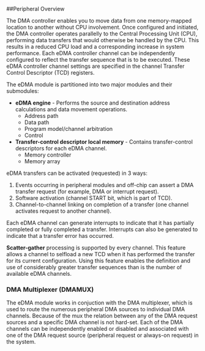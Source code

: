 ##Peripheral Overview

The DMA controller enables you to move data from one memory-mapped location to another
without CPU involvement. Once configured and initiated, the DMA controller operates parallelly to the
Central Processing Unit (CPU), performing data transfers that would otherwise be handled by
the CPU. This results in a reduced CPU load and a corresponding increase in system performance.
Each eDMA controller channel can be independently configured to reflect the transfer sequence that is to be executed.
These eDMA controller channel settings are specified in the channel Transfer Control Descriptor (TCD) registers.

The eDMA module is partitioned into two major modules and their submodules:
- **eDMA engine** - Performs the source and destination address calculations and data movement operations.
    - Address path  
    - Data path  
    - Program model/channel arbitration  
    - Control  
- **Transfer-control descriptor local memory** - Contains transfer-control descriptors for each eDMA channel.
    - Memory controller  
    - Memory array  

eDMA transfers can be activated (requested) in 3 ways:
1. Events occurring in peripheral modules and off-chip can assert a DMA transfer request (for example, DMA or interrupt request).
2. Software activation (channel START bit, which is part of TCD).
3. Channel-to-channel linking on completion of a transfer (one channel activates request to another channel).

Each eDMA channel can generate interrupts to indicate that it has partially completed or fully completed a
transfer. Interrupts can also be generated to indicate that a transfer error has occurred.  

**Scatter-gather** processing is supported by every channel. This feature allows a channel to selfload a new TCD
when it has performed the transfer for its current configuration. Using this feature enables the definition and use of considerably greater 
transfer sequences than is the number of available eDMA channels.

### DMA Multiplexer (DMAMUX)

The eDMA module works in conjuction with the DMA multiplexer, which is used to route the numerous peripheral DMA sources to individual DMA channels.
Because of the mux the relation between any of the DMA request sources and a specific DMA channel is not hard-set. 
Each of the DMA channels can be independently enabled or disabled and associated with one of the DMA request source (peripheral request or always-on request) in the system.  

